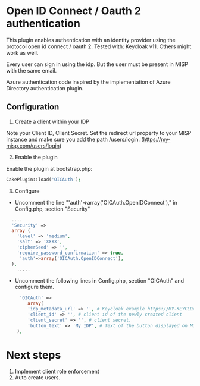 # Open ID Connect / Oauth 2 authentication

This plugin enables authentication with an identity provider using the protocol open id connect / oauth 2. Tested with:
Keycloak v11. Others might work as well.

Every user can sign in using the idp. But the user must be present in MISP with the same email.

Azure authentication code inspired by the implementation of Azure Directory authentication plugin.

## Configuration

1. Create a client within your IDP

Note your Client ID, Client Secret. Set the redirect url property to your MISP
instance and make sure you add the path /users/login. (https://my-misp.com/users/login)

2. Enable the plugin

Enable the plugin at bootstrap.php:

```php
CakePlugin::load('OICAuth');
```

3. Configure

* Uncomment the line "'auth'=>array('OICAuth.OpenIDConnect')," in Config.php, section "Security"

```php
  ....
  'Security' =>
  array (
    'level' => 'medium',
    'salt' => 'XXXX',
    'cipherSeed' => '',
    'require_password_confirmation' => true,
     'auth'=>array('OICAuth.OpenIDConnect'),
  ),
    .....
```

* Uncomment the following lines in Config.php, section "OICAuth" and configure them.

```php
	 'OICAuth' =>
        array(
        'idp_metadata_url' => '', # Keycloak example https://MY-KEYCLOAK.com/auth/realms/MY-REALM/.well-known/openid-configuration
        'client_id' => '', # client id of the newly created client
        'client_secret' => '', # client secret,
        'button_text' => 'My IDP', # Text of the button displayed on MISP login page
    ),
```
# Next steps

1. Implement client role enforcement
2. Auto create users.